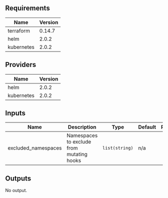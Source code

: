 ## Requirements

| Name | Version |
|------|---------|
| terraform | 0.14.7 |
| helm | 2.0.2 |
| kubernetes | 2.0.2 |

## Providers

| Name | Version |
|------|---------|
| helm | 2.0.2 |
| kubernetes | 2.0.2 |

## Inputs

| Name | Description | Type | Default | Required |
|------|-------------|------|---------|:--------:|
| excluded\_namespaces | Namespaces to exclude from mutating hooks | `list(string)` | n/a | yes |

## Outputs

No output.


